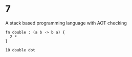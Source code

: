 # 7

A stack based programming language with AOT checking

```forth
fn double : (a b -> b a) {
  2 *
}

10 double dot
```
